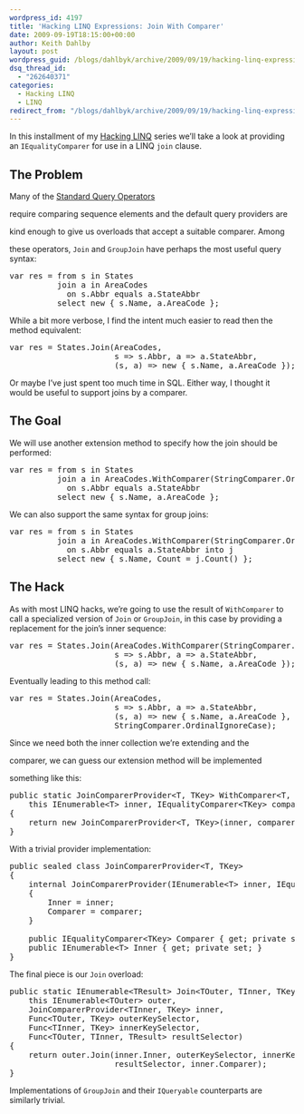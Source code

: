 ```yaml
---
wordpress_id: 4197
title: 'Hacking LINQ Expressions: Join With Comparer'
date: 2009-09-19T18:15:00+00:00
author: Keith Dahlby
layout: post
wordpress_guid: /blogs/dahlbyk/archive/2009/09/19/hacking-linq-expressions-join-with-comparer.aspx
dsq_thread_id:
  - "262640371"
categories:
  - Hacking LINQ
  - LINQ
redirect_from: "/blogs/dahlbyk/archive/2009/09/19/hacking-linq-expressions-join-with-comparer.aspx/"
---
```

In this installment of my [Hacking LINQ](http://solutionizing.net/tag/hacking-linq/) series we&#8217;ll take a look at providing an `IEqualityComparer` for use in a LINQ `join` clause.

## The Problem

Many of the [Standard Query Operators](http://msdn.microsoft.com/en-us/library/bb397896.aspx "Standard Query Operators Overview")
  
require comparing sequence elements and the default query providers are
  
kind enough to give us overloads that accept a suitable comparer. Among
  
these operators, `Join` and `GroupJoin` have perhaps the most useful query syntax:

<pre>var res = from s in States<br />          join a in AreaCodes<br />            on s.Abbr equals a.StateAbbr<br />          select new { s.Name, a.AreaCode };</pre>

While a bit more verbose, I find the intent much easier to read then the method equivalent:

<pre>var res = States.Join(AreaCodes,<br />                      s =&gt; s.Abbr, a =&gt; a.StateAbbr,<br />                      (s, a) =&gt; new { s.Name, a.AreaCode });</pre>

Or maybe I&#8217;ve just spent too much time in SQL. Either way, I thought it would be useful to support joins by a comparer.

## The Goal

We will use another extension method to specify how the join should be performed:

<pre>var res = from s in States<br />          join a in AreaCodes.WithComparer(StringComparer.OrdinalIgnoreCase)<br />            on s.Abbr equals a.StateAbbr<br />          select new { s.Name, a.AreaCode };</pre>

We can also support the same syntax for group joins:

<pre>var res = from s in States<br />          join a in AreaCodes.WithComparer(StringComparer.OrdinalIgnoreCase)<br />            on s.Abbr equals a.StateAbbr into j<br />          select new { s.Name, Count = j.Count() };</pre>

## The Hack

As with most LINQ hacks, we&#8217;re going to use the result of `WithComparer` to call a specialized version of `Join` or `GroupJoin`, in this case by providing a replacement for the join&#8217;s inner sequence:

<pre>var res = States.Join(AreaCodes.WithComparer(StringComparer.OrdinalIgnoreCase),<br />                      s =&gt; s.Abbr, a =&gt; a.StateAbbr,<br />                     &nbsp;(s, a) =&gt; new { s.Name, a.AreaCode });</pre>

Eventually leading to this method call:

<pre>var res = States.Join(AreaCodes,<br />                      s =&gt; s.Abbr, a =&gt; a.StateAbbr,<br />                     &nbsp;(s, a) =&gt; new { s.Name, a.AreaCode },<br />                      StringComparer.OrdinalIgnoreCase);</pre>

Since we need both the inner collection we&#8217;re extending and the
  
comparer, we can guess our extension method will be implemented
  
something like this:

<pre>public static JoinComparerProvider&lt;T, TKey&gt; WithComparer&lt;T, TKey&gt;(<br />    this IEnumerable&lt;T&gt; inner, IEqualityComparer&lt;TKey&gt; comparer)<br />{<br />    return new JoinComparerProvider&lt;T, TKey&gt;(inner, comparer);<br />}</pre>

With a trivial provider implementation:

<pre>public sealed class JoinComparerProvider&lt;T, TKey&gt;<br />{<br />    internal JoinComparerProvider(IEnumerable&lt;T&gt; inner, IEqualityComparer&lt;TKey&gt; comparer)<br />    {<br />        Inner = inner;<br />        Comparer = comparer;<br />    }<br /><br />    public IEqualityComparer&lt;TKey&gt; Comparer { get; private set; }<br />    public IEnumerable&lt;T&gt; Inner { get; private set; }<br />}</pre>

The final piece is our `Join` overload:

<pre>public static IEnumerable&lt;TResult&gt; Join&lt;TOuter, TInner, TKey, TResult&gt;(<br />    this IEnumerable&lt;TOuter&gt; outer,<br />    JoinComparerProvider&lt;TInner, TKey&gt; inner,<br />    Func&lt;TOuter, TKey&gt; outerKeySelector,<br />    Func&lt;TInner, TKey&gt; innerKeySelector,<br />    Func&lt;TOuter, TInner, TResult&gt; resultSelector)<br />{<br />    return outer.Join(inner.Inner, outerKeySelector, innerKeySelector,<br />                      resultSelector, inner.Comparer);<br />}</pre>

Implementations of `GroupJoin` and their `IQueryable` counterparts are similarly trivial.